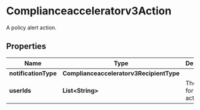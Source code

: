 

# Complianceacceleratorv3Action

A policy alert action.

## Properties

| Name | Type | Description | Notes |
|------------ | ------------- | ------------- | -------------|
|**notificationType** | **Complianceacceleratorv3RecipientType** |  |  [optional] |
|**userIds** | **List&lt;String&gt;** | The emails for the action. |  [optional] |



